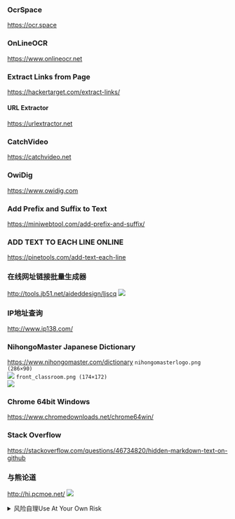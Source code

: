 ### OcrSpace
https://ocr.space

### OnLineOCR
https://www.onlineocr.net

### Extract Links from Page
https://hackertarget.com/extract-links/

#### URL Extractor
https://urlextractor.net

### CatchVideo
https://catchvideo.net

### OwiDig
https://www.owidig.com

### Add Prefix and Suffix to Text
https://miniwebtool.com/add-prefix-and-suffix/

### ADD TEXT TO EACH LINE ONLINE
https://pinetools.com/add-text-each-line

### 在线网址链接批量生成器
http://tools.jb51.net/aideddesign/ljscq
![](http://tools.jb51.net/images/ljscq.png)

### IP地址查询
http://www.ip138.com/

### NihongoMaster Japanese Dictionary
https://www.nihongomaster.com/dictionary
`nihongomasterlogo.png (286×90)`<br>
![](https://www.nihongomaster.com/images/nihongomasterlogo.png)
`front_classroom.png (174×172)`<br>
![](https://www.nihongomaster.com/images/front_classroom.png)

### Chrome 64bit Windows
https://www.chromedownloads.net/chrome64win/

### Stack Overflow
https://stackoverflow.com/questions/46734820/hidden-markdown-text-on-github

### 与熊论道
http://hi.pcmoe.net/
![](http://hi.pcmoe.net/img/info1.jpg)
<details><summary>风险自理Use At Your Own Risk</summary>

### stonEj
https://www.youtube.com/channel/UCghLs6s95LrBWOdlZUCH4qw
![](https://yt3.ggpht.com/a/AATXAJyd2U49hdVHTcirFGKuZaidppxWaM7H77Cv)

### 徐x冬bj格斗狂人
https://www.youtube.com/channel/UCIXOIjR2mp8tHz78DE0vj2A
![](https://yt3.ggpht.com/a/AATXAJx37N1wCH1y1L68RKAstImC-AtlrHSqpYJuUg)

### 陈qs
https://www.youtube.com/channel/UCv361SF6FKznoGPKEFG9Yhw
![](https://yt3.ggpht.com/a/AATXAJwGDGb62HH_vW61drPc0bMlmr4beZ1LsAG9Hg)
</details>

